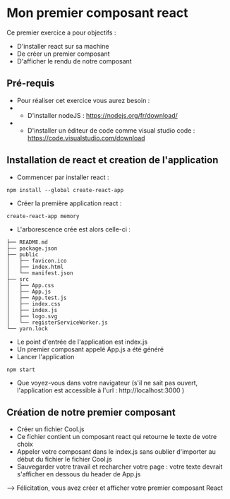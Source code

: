 # Mon premier composant react 

Ce premier exercice a pour objectifs : 
* D'installer react sur sa machine 
* De créer un premier composant 
* D'afficher le rendu de notre composant

## Pré-requis
* Pour réaliser cet exercice vous aurez besoin :
* * D'installer nodeJS : https://nodejs.org/fr/download/
* * D'installer un éditeur de code comme visual studio code : https://code.visualstudio.com/download 

## Installation de react et creation de l'application
* Commencer par installer react : 
```
npm install --global create-react-app
```
* Créer la première application react :
```
create-react-app memory
```
- L'arborescence crée est alors celle-ci :
```
├── README.md
├── package.json
├── public
│   ├── favicon.ico
│   ├── index.html
│   └── manifest.json
├── src
│   ├── App.css
│   ├── App.js
│   ├── App.test.js
│   ├── index.css
│   ├── index.js
│   ├── logo.svg
│   └── registerServiceWorker.js
└── yarn.lock
```
* Le point d'entrée de l'application est index.js
* Un premier composant appelé App.js a été généré
* Lancer l'application
```
npm start
```
* Que voyez-vous dans votre navigateur (s'il ne sait pas ouvert, l'application est accessible à l'url : http://localhost:3000 )

## Création de notre premier composant
* Créer un fichier Cool.js
* Ce fichier contient un composant react qui retourne le texte de votre choix 
* Appeler votre composant dans le index.js sans oublier d'importer au début du fichier le fichier Cool.js
* Sauvegarder votre travail et recharcher votre page : votre texte devrait s'afficher en dessous du header de App.js

--> Félicitation, vous avez créer et afficher votre premier composant React